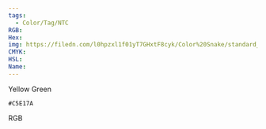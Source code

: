 ```yaml
---
tags:
  - Color/Tag/NTC
RGB:
Hex:
img: https://filedn.com/l0hpzxl1f01yT7GHxtF8cyk/Color%20Snake/standard_csv_to_svg/%23/C5E17A.svg
CMYK:
HSL:
Name:
---
```

Yellow Green
```palette
#C5E17A
```
RGB
